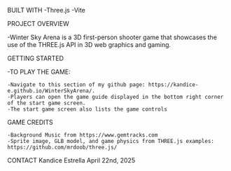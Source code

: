 BUILT WITH -Three.js -Vite

PROJECT OVERVIEW

-Winter Sky Arena is a 3D first-person shooter game that showcases the use of the THREE.js API in 3D web graphics and gaming.

GETTING STARTED

-TO PLAY THE GAME:

    -Navigate to this section of my github page: https://kandice-e.github.io/WinterSkyArena/.
    -Players can open the game guide displayed in the bottom right corner of the start game screen.
    -The start game screen also lists the game controls

GAME CREDITS

    -Background Music from https://www.gemtracks.com
    -Sprite image, GLB model, and game physics from THREE.js examples: https://github.com/mrdoob/three.js/
      

CONTACT Kandice Estrella April 22nd, 2025
